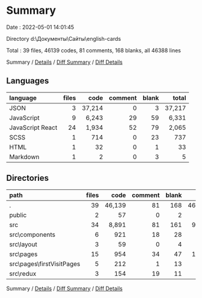# Summary

Date : 2022-05-01 14:01:45

Directory d:\Документы\Сайты\english-cards

Total : 39 files,  46139 codes, 81 comments, 168 blanks, all 46388 lines

Summary / [Details](details.md) / [Diff Summary](diff.md) / [Diff Details](diff-details.md)

## Languages
| language | files | code | comment | blank | total |
| :--- | ---: | ---: | ---: | ---: | ---: |
| JSON | 3 | 37,214 | 0 | 3 | 37,217 |
| JavaScript | 9 | 6,243 | 29 | 59 | 6,331 |
| JavaScript React | 24 | 1,934 | 52 | 79 | 2,065 |
| SCSS | 1 | 714 | 0 | 23 | 737 |
| HTML | 1 | 32 | 0 | 1 | 33 |
| Markdown | 1 | 2 | 0 | 3 | 5 |

## Directories
| path | files | code | comment | blank | total |
| :--- | ---: | ---: | ---: | ---: | ---: |
| . | 39 | 46,139 | 81 | 168 | 46,388 |
| public | 2 | 57 | 0 | 2 | 59 |
| src | 34 | 8,891 | 81 | 161 | 9,133 |
| src\components | 6 | 921 | 18 | 28 | 967 |
| src\layout | 3 | 59 | 0 | 4 | 63 |
| src\pages | 15 | 954 | 34 | 47 | 1,035 |
| src\pages\firstVisitPages | 5 | 212 | 1 | 13 | 226 |
| src\redux | 3 | 154 | 19 | 11 | 184 |

Summary / [Details](details.md) / [Diff Summary](diff.md) / [Diff Details](diff-details.md)